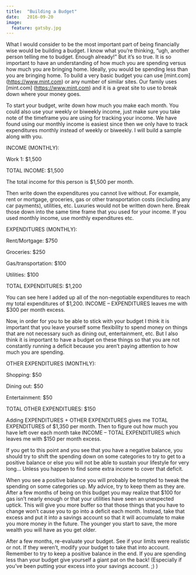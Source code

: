 ```yaml
---
title:  "Building a Budget"
date:   2016-09-20 
image:
  feature: gatsby.jpg
---
```


What I would consider to be the most important part of being financially wise would be building a budget. <!--more--> I know what you’re thinking, “ugh, another person telling me to budget. Enough already!” But it’s so true. It is so important to have an understanding of how much you are spending versus how much you are bringing home. Ideally, you would be spending less than you are bringing home. To build a very basic budget you can use [mint.com] (https://www.mint.com) or any number of similar sites. Our family uses [mint.com] (https://www.mint.com) and it is a great site to use to break down where your money goes.

To start your budget, write down how much you make each month. You could also use your weekly or biweekly income, just make sure you take note of the timeframe you are using for tracking your income. We have found using our monthly income is easiest since then we only have to track expenditures monthly instead of weekly or biweekly. I will build a sample along with you.

INCOME (MONTHLY):

Work 1: $1,500

TOTAL INCOME: $1,500

The total income for this person is $1,500 per month.

Then write down the expenditures you cannot live without. For example, rent or mortgage, groceries, gas or other transportation costs (including any car payments), utilities, etc. Luxuries would not be written down here. Break those down into the same time frame that you used for your income. If you used monthly income, use monthly expenditures etc.

EXPENDITURES (MONTHLY):

Rent/Mortgage: $750

Groceries: $250

Gas/transportation: $100

Utilities: $100

TOTAL EXPENDITURES: $1,200

You can see here I added up all of the non-negotiable expenditures to reach my total expenditures of $1,200. INCOME – EXPENDITURES leaves me with $300 per month excess.

Now, in order for you to be able to stick with your budget I think it is important that you leave yourself some flexibility to spend money on things that are not necessary such as dining out, entertainment, etc. But I also think it is important to have a budget on these things so that you are not constantly running a deficit because you aren’t paying attention to how much you are spending.

OTHER EXPENDITURES (MONTHLY):

Shopping: $50

Dining out: $50

Entertainment: $50

TOTAL OTHER EXPENDITURES: $150

Adding EXPENDITURES + OTHER EXPENDITURES gives me TOTAL EXPENDITURES of $1,350 per month. Then to figure out how much you have left over each month take INCOME – TOTAL EXPENDITURES which leaves me with $150 per month excess.

If you get to this point and you see that you have a negative balance, you should try to shift the spending down on some categories to try to get to a positive balance or else you will not be able to sustain your lifestyle for very long… Unless you happen to find some extra income to cover that deficit.

When you see a positive balance you will probably be tempted to tweak the spending on some categories up. My advice, try to keep them as they are. After a few months of being on this budget you may realize that $100 for gas isn’t nearly enough or that your utilities have seen an unexpected uptick. This will give you more buffer so that those things that you have to change won’t cause you to go into a deficit each month. Instead, take that excess and put it into a savings account so that it will accumulate to make you more money in the future. The younger you start to save, the more wealth you will have as you get older.

After a few months, re-evaluate your budget. See if your limits were realistic or not. If they weren’t, modify your budget to take that into account. Remember to try to keep a positive balance in the end. If you are spending less than your budget give yourself a giant pat on the back! (Especially if you’ve been putting your excess into your savings account. ;) )
